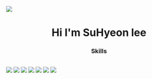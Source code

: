 <img src="https://capsule-render.vercel.app/api?type=waving&color=blue&height=100&section=header" />


<h1>
  <center>Hi I'm SuHyeon lee</center> 
</h1>

<h3>
  <center>Skills</center>
</h3>
  </br>
  <a>
    <img src="https://img.shields.io/badge/HTML5-E34F26?style=flat-square&logo=HTML5&logoColor=white"/>
    <img src="https://img.shields.io/badge/CSS3-1572B6?style=flat-square&logo=CSS3&logoColor=white"/>
    <img src="https://img.shields.io/badge/JavaScript-F7DF1E?style=flat-square&logo=JavaScript&logoColor=white"/>
    <img src="https://img.shields.io/badge/React-61DAFB?style=flat-square&logo=React&logoColor=white"/>
    <img src="https://img.shields.io/badge/MySQL-4479A1?style=flat-square&logo=MySQL&logoColor=white"/>
    <img src="https://img.shields.io/badge/MariaDB-003545?style=flat-square&logo=MariaDB&logoColor=white"/>
  </a>



<img src="https://capsule-render.vercel.app/api?type=waving&color=blue&height=100&section=footer" />
